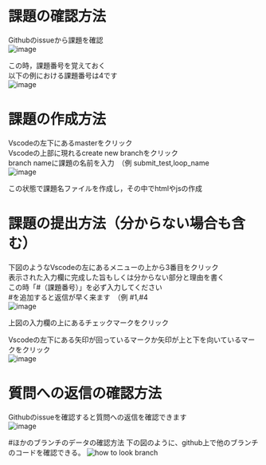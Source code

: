 # 課題の確認方法

Githubのissueから課題を確認  
![image](https://user-images.githubusercontent.com/65803294/85736338-5f69a780-b739-11ea-833b-334f08333699.png)

この時，課題番号を覚えておく  
以下の例における課題番号は4です  
![image](https://user-images.githubusercontent.com/65803294/85736450-76a89500-b739-11ea-89ca-19037302a27d.png)

# 課題の作成方法

Vscodeの左下にあるmasterをクリック  
Vscodeの上部に現れるcreate new branchをクリック  
branch nameに課題の名前を入力　（例 submit_test,loop_name  
![image](https://user-images.githubusercontent.com/65803294/85736528-86c07480-b739-11ea-990d-0cb110a0d91c.png)

この状態で課題名ファイルを作成し，その中でhtmlやjsの作成

# 課題の提出方法（分からない場合も含む）

下図のようなVscodeの左にあるメニューの上から3番目をクリック  
表示された入力欄に完成した旨もしくは分からない部分と理由を書く  
<span stype="color: red;">この時「#（課題番号）」を必ず入力してください  
#を追加すると返信が早く来ます</span>　（例 #1,#4  
![image](https://user-images.githubusercontent.com/65803294/85736610-993aae00-b739-11ea-9933-46c80e9d5205.png)

上図の入力欄の上にあるチェックマークをクリック

Vscodeの左下にある矢印が回っているマークか矢印が上と下を向いているマークをクリック  
![image](https://user-images.githubusercontent.com/65803294/85736662-a2c41600-b739-11ea-88cb-31cff19d809f.png)

# 質問への返信の確認方法

Githubのissueを確認すると質問への返信を確認できます  
![image](https://user-images.githubusercontent.com/65803294/85736764-bb343080-b739-11ea-9c53-90ff36bc1a34.png)

#ほかのブランチのデータの確認方法
下の図のように、github上で他のブランチのコードを確認できる。
![how to look branch](https://user-images.githubusercontent.com/54886961/86006573-22f7bd80-ba51-11ea-922c-2a0563170ae6.png)
